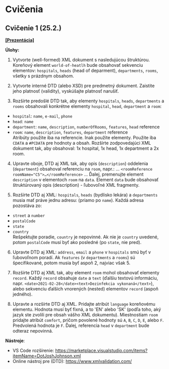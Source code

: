 # Cvičenia

## Cvičenie 1 (25.2.) ## 

**[[Prezentácia]](zdroje/cv1.pdf)**
    
**Úlohy:**  

1. Vytvorte (well-formed) XML dokument s nasledujúcou štruktúrou. Koreňový element `world-of-heatlh` bude obsahovať sekvenciu elementov: `hospitals`, `heads` (head of deparment), `departments`, `rooms`, všetky s prázdnym obsahom.

2. Vytvorte interné DTD (alebo XSD) pre predmetný dokument. Zaistite jeho platnosť (validity), vyskúšajte platnosť narušiť.

3. Rozšírte predošlé DTD tak, aby elementy `hospitals`, `heads`, `departments` a `rooms` obsahovali konkrétne elementy `hospital`, `head`, `department` a `room`:
* `hospital`: `name`, `e-mail`, `phone`
* `head`: `name`
* `department`: `name`, `description`, `numberOfRooms`, `features`, `head` reference
* `room`: `name`, `description`, `features`, `department` reference   
Atribúty použite iba na referencie. Inak použite elementy.
Použite iba `CDATA` a `#PCDATA` pre hodnoty a obsah.
Rozšírte zodpovedajúci XML dokument tak, aby obsahoval: 1x hospital, 1x head, 1x department a 2x room.

4. Upravte oboje, DTD aj XML tak, aby opis (`description`) oddelenia (`department`) obsahoval referenciu na `room`, napr.: ... `<roomReference roomName="C5">…</roomReference>` ... Ďalej, premenujte element `description` v elementoch `room` na `data`. Element `data` bude obsahovať štruktúrovaný opis (description) - ľubovoľné XML fragmenty.

5. Rozšírte DTD aj XML: `hospitals`, `heads` (bydlisko lekára) a `departments` musia mať práve jednu adresu: (priamo po `name`). Každá adresa pozostáva zo:  
* `street` a `number`
* `postalCode`
* `state`
* `country`  
Rešpektujte poradie, `country` je nepovinné. Ak nie je `country` uvedené, potom `postalCode` musí byť ako posledné (po `state`, nie pred).

6. Upravte DTD aj XML: `address`, `email` a `phone` v `hospitals` smú byť v ľubovoľnom poradí. Ak `features` (v `departments` a `rooms`) sú špecifikované, potom musia byť aspoň 2, najviac však 5. 

7. Rozšírte DTD aj XML tak, aby element `room` mohol obsahovať elementy `record`. Každý `record` obsahuje `date` a `text` (ďalšiu textovú informáciu, napr. `<date>2021-02-28</date><text>Dezinfekcia vykonaná</text>`), alebo sekvenciu ďalších vnorených (nested) elementov `record` (aspoň jedného).

8. Upravte a rozšírte DTD aj XML. Pridajte atribút `language` koreňovému elementu. Hodnota musí byť fixná, a to 'EN' alebo 'SK' (podľa toho, aký jazyk ste zvolili pre obsah vášho XML dokumentu). Miestnostiam `room` pridajte atribút `comfort`, pričom povolené hodnoty sú `A`, `B`, `C`, `D`, `E`, alebo `F`. Predvolená hodnota je `F`. Ďalej, referencia `head` v `department` bude odteraz nepovinná. 



**Nástroje**:
* VS Code rozšírenie: https://marketplace.visualstudio.com/items?itemName=DotJoshJohnson.xml  
* Online nástroj pre (DTD): https://www.xmlvalidation.com/  